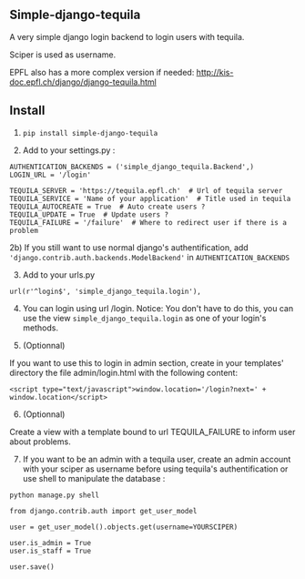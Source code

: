 ## Simple-django-tequila

A very simple django login backend to login users with tequila.

Sciper is used as username.

EPFL also has a more complex version if needed: http://kis-doc.epfl.ch/django/django-tequila.html

## Install

1) `pip install simple-django-tequila`

2) Add to your settings.py :

```
AUTHENTICATION_BACKENDS = ('simple_django_tequila.Backend',)
LOGIN_URL = '/login'

TEQUILA_SERVER = 'https://tequila.epfl.ch'  # Url of tequila server
TEQUILA_SERVICE = 'Name of your application'  # Title used in tequila
TEQUILA_AUTOCREATE = True  # Auto create users ?
TEQUILA_UPDATE = True  # Update users ?
TEQUILA_FAILURE = '/failure'  # Where to redirect user if there is a problem
```

2b) If you still want to use normal django's authentification, add `'django.contrib.auth.backends.ModelBackend'` in `AUTHENTICATION_BACKENDS`

3) Add to your urls.py

`url(r'^login$', 'simple_django_tequila.login'),`

4) You can login using url /login. Notice: You don't have to do this, you can use the view `simple_django_tequila.login` as one of your login's methods.

5) (Optionnal)

If you want to use this to login in admin section, create in your templates' directory the file admin/login.html with the following content:

`<script type="text/javascript">window.location='/login?next=' + window.location</script>`

6) (Optionnal)

Create a view with a template bound to url TEQUILA_FAILURE to inform user about problems.

7) If you want to be an admin with a tequila user, create an admin account with your sciper as username before using tequila's authentification or use
 shell to manipulate the database :

```
python manage.py shell

from django.contrib.auth import get_user_model

user = get_user_model().objects.get(username=YOURSCIPER)

user.is_admin = True
user.is_staff = True

user.save()
```
